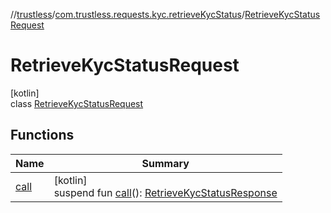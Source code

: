 //[trustless](../../../index.md)/[com.trustless.requests.kyc.retrieveKycStatus](../index.md)/[RetrieveKycStatusRequest](index.md)

# RetrieveKycStatusRequest

[kotlin]\
class [RetrieveKycStatusRequest](index.md)

## Functions

| Name | Summary |
|---|---|
| [call](call.md) | [kotlin]<br>suspend fun [call](call.md)(): [RetrieveKycStatusResponse](../-retrieve-kyc-status-response/index.md) |
